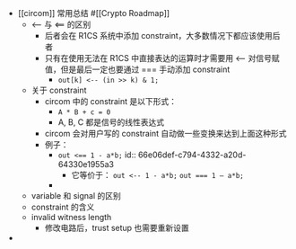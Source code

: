 - [[circom]] 常用总结 #[[Crypto Roadmap]]
	- <-- 与 <== 的区别
		- 后者会在 R1CS 系统中添加 constraint，大多数情况下都应该使用后者
		- 只有在使用无法在 R1CS 中直接表达的运算时才需要用 <-- 对信号赋值，但是最后一定也要通过 === 手动添加 constraint
			- `out[k] <-- (in >> k) & 1;`
	- 关于 constraint
		- circom 中的 constraint 是以下形式：
			- `A * B + c = 0`
			- A, B, C 都是信号的线性表达式
		- circom 会对用户写的 constraint 自动做一些变换来达到上面这种形式
		- 例子：
			- `out <== 1 - a*b;`
			  id:: 66e06def-c794-4332-a20d-64330e1955a3
				- 它等价于：
				  `out <-- 1 - a*b;`
				  `out === 1 – a*b;`
			-
	- variable 和 signal 的区别
	- constraint 的含义
	- invalid witness length
		- 修改电路后，trust setup 也需要重新设置
-